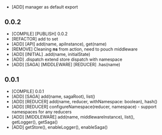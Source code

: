 * [ADD] manager as default export

## 0.0.2

* [COMPILE] [PUBLISH] 0.0.2
* [REFACTOR] add to set
* [ADD] [API] add(name, apiInstance), get(name)
* [REMOVE] Cleaning __ns__ from action, need to pouch middleware
* [ADD] [INITIAL] .add(name, initialState)
* [ADD] .dispatch extend store dispatch with namespace
* [ADD] [SAGA] [MIDDLEWARE] [REDUCER] .has(name)

## 0.0.1

* [COMPILE] 0.0.1
* [ADD] [SAGA] add(name, sagaRoot), list()
* [ADD] [REDUCER] add(name, reducer, withNamespace: boolean), hash()
* [ADD] [REDUCER] configureNamespace(reducer, namespace) - support namespaces for any reducers
* [ADD] [MIDDLEWARE] add(name, middlewareInstance), list(), getLogger(), getSaga()
* [ADD] getStore(), enableLogger(), enableSaga()
